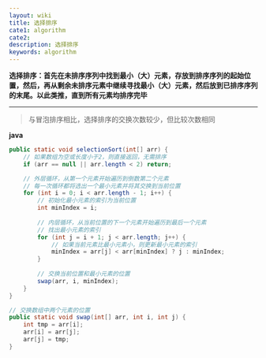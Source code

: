 ```yaml
---
layout: wiki
title: 选择排序
cate1: algorithm
cate2: 
description: 选择排序
keywords: algorithm
---
```




**选择排序：首先在未排序序列中找到最小（大）元素，存放到排序序列的起始位置，然后，再从剩余未排序元素中继续寻找最小（大）元素，然后放到已排序序列的末尾。以此类推，直到所有元素均排序完毕**

------



> 与冒泡排序相比，选择排序的交换次数较少，但比较次数相同



**java**

```java
public static void selectionSort(int[] arr) {
    // 如果数组为空或长度小于2，则直接返回，无需排序
    if (arr == null || arr.length < 2) return;

    // 外层循环，从第一个元素开始遍历到倒数第二个元素  
    // 每一次循环都将选出一个最小元素并将其交换到当前位置 
    for (int i = 0; i < arr.length - 1; i++) {
        // 初始化最小元素的索引为当前位置  
        int minIndex = i;
        
        // 内层循环，从当前位置的下一个元素开始遍历到最后一个元素  
        // 找出最小元素的索引
        for (int j = i + 1; j < arr.length; j++) {
            // 如果当前元素比最小元素小，则更新最小元素的索引 
            minIndex = arr[j] < arr[minIndex] ? j : minIndex;
        }
        
        // 交换当前位置和最小元素的位置 
        swap(arr, i, minIndex);
    }
}

// 交换数组中两个元素的位置
public static void swap(int[] arr, int i, int j) {
    int tmp = arr[i];
    arr[i] = arr[j];
    arr[j] = tmp;
}
```

